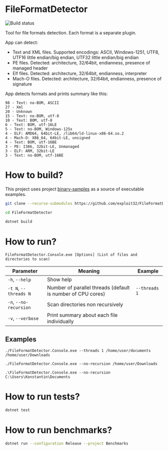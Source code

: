 # FileFormatDetector

![Build status](https://github.com/exploit32/FileFormatDetector/actions/workflows/dotnet.yml/badge.svg)

Tool for file formats detection. Each format is a separate plugin.

App can detect:
* Text and XML files. Supported encodings: ASCII, Windows-1251, UTF8, UTF16 little endian/big endian, UTF32 little endian/big endian
* PE files. Detected: architecture, 32/64bit, endianness, presence of managed header
* Elf files. Detected: architecture, 32/64bit, endianness, interpreter
* Mach-O files. Detected: architecture, 32/64bit, endianness, presence of signature

App detects formats and prints summary like this:
```
98 - Text: no-BOM, ASCII
27 - Xml
20 - Unknown
15 - Text: no-BOM, utf-8
10 - Text: BOM, utf-8
6 - Text: BOM, utf-16LE
5 - Text: no-BOM, Windows-125x
4 - ELF: AMD64, 64bit-LE, /lib64/ld-linux-x86-64.so.2
4 - Mach-O: X86_64, 64bit-LE, unsigned
4 - Text: BOM, utf-16BE
3 - PE: I386, 32bit-LE, Unmanaged
3 - ELF: ARM, 32bit-LE
3 - Text: no-BOM, utf-16BE
```

# How to build?
This project uses project [binary-samples](https://github.com/JonathanSalwan/binary-samples) as a source of executable examples.

```bash
git clone --recurse-submodules https://github.com/exploit32/FileFormatDetector.git

cd FileFormatDetector

dotnet build
```

# How to run?

```FileFormatDetector.Console.exe [Options] (List of files and directories to scan)```

| Parameter | Meaning | Example |
| ----------| ------- | ------- |
| ```-h```, ```--help```  | Show help | |
| ```-t N```, ```--threads N```  | Number of parallel threads (default is number of CPU cores) | ```--threads 1``` |
| ```-n```, ```--no-recursion```  | Scan directories non recursively |  |
| ```-v```, ```--verbose```  | Print summary about each file individually |  |

## Examples

```./FileFormatDetector.Console.exe --threads 1 /home/user/documents /home/user/Downloads```

```./FileFormatDetector.Console.exe --no-recursion /home/user/Downloads```

```.\FileFormatDetector.Console.exe --no-recursion C:\Users\Konstantin\Documents```

# How to run tests?

```bash
dotnet test
```

# How to run benchmarks?

```bash
dotnet run --configuration Release --project Benchmarks
```

